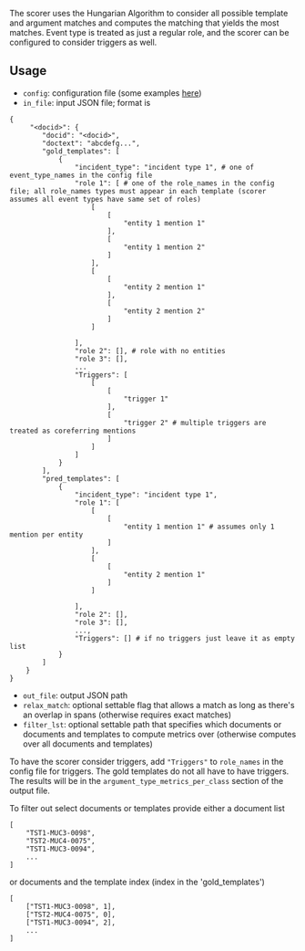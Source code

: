 The scorer uses the Hungarian Algorithm to consider all possible template and
argument matches and computes the matching that yields the most matches. Event
type is treated as just a regular role, and the scorer can be configured to consider
triggers as well.

## Usage
- `config`: configuration file (some examples [here](scorer_configs))
- `in_file`: input JSON file; format is
```
{
     "<docid>": {
        "docid": "<docid>",
        "doctext": "abcdefg...",
        "gold_templates": [
            {
                "incident_type": "incident type 1", # one of event_type_names in the config file
                "role 1": [ # one of the role_names in the config file; all role_names types must appear in each template (scorer assumes all event types have same set of roles)
                    [
                        [
                            "entity 1 mention 1"
                        ],
                        [
                            "entity 1 mention 2"
                        ]
                    ],
                    [
                        [
                            "entity 2 mention 1"
                        ],
                        [
                            "entity 2 mention 2"
                        ]
                    ]
                    
                ],
                "role 2": [], # role with no entities
                "role 3": [],
                ...
                "Triggers": [
                    [
                        [
                            "trigger 1"
                        ],
                        [
                            "trigger 2" # multiple triggers are treated as coreferring mentions
                        ]
                    ]
                ]
            }
        ],
        "pred_templates": [
            {
                "incident_type": "incident type 1",
                "role 1": [
                    [
                        [
                            "entity 1 mention 1" # assumes only 1 mention per entity
                        ]
                    ],
                    [
                        [
                            "entity 2 mention 1"
                        ]
                    ]
                    
                ],
                "role 2": [],
                "role 3": [],
                ...,
                "Triggers": [] # if no triggers just leave it as empty list
            }
        ]
    }
}
```
- `out_file`: output JSON path
- `relax_match`: optional settable flag that allows a match as long as there's an overlap in spans (otherwise requires exact matches)
- `filter_lst`: optional settable path that specifies which documents or documents and templates to compute metrics over (otherwise computes over all documents and templates)

To have the scorer consider triggers, add `"Triggers"` to `role_names` in the config file for triggers. The gold templates do not all have to have triggers. The results will be in
the `argument_type_metrics_per_class` section of the output file.

To filter out select documents or templates provide either a document list
```
[
    "TST1-MUC3-0098",
    "TST2-MUC4-0075",
    "TST1-MUC3-0094",
    ...
]
```
or documents and the template index (index in the 'gold_templates')
```
[
    ["TST1-MUC3-0098", 1],
    ["TST2-MUC4-0075", 0],
    ["TST1-MUC3-0094", 2],
    ...
]
```